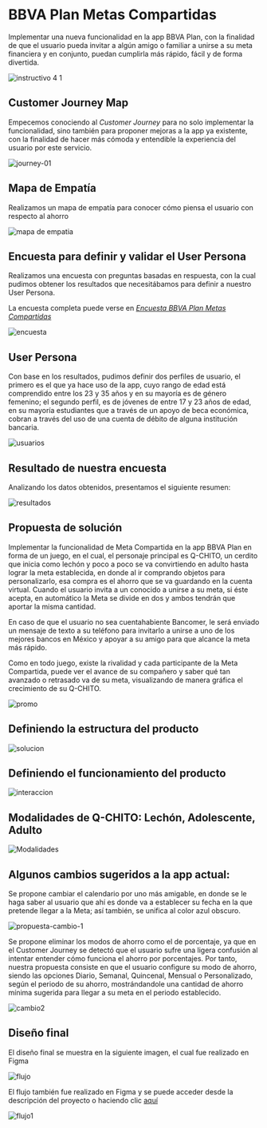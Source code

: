# BBVA Plan Metas Compartidas

Implementar una nueva funcionalidad en la app BBVA Plan, con la finalidad de que el usuario pueda invitar a algún amigo o familiar a unirse a su meta financiera y en conjunto, puedan cumplirla más rápido, fácil y de forma divertida.

![instructivo 4 1](https://user-images.githubusercontent.com/32878468/40335402-0048ded6-5d29-11e8-91d0-33f8a0520bd8.png)

## Customer Journey Map

Empecemos conociendo al _Customer Journey_ para no solo implementar la funcionalidad, sino también para proponer mejoras a la app ya existente, con la finalidad de hacer más cómoda y entendible la experiencia del usuario por este servicio.

![journey-01](https://user-images.githubusercontent.com/32878468/40335637-5a191b46-5d2a-11e8-9ab2-57844a7953db.jpg)

## Mapa de Empatía

Realizamos un mapa de empatía para conocer cómo piensa el usuario con respecto al ahorro

![mapa de empatia](https://user-images.githubusercontent.com/32878468/40356092-b7a37074-5d7d-11e8-957c-287a7ff0664d.jpg)

## Encuesta para definir y validar el User Persona

Realizamos una encuesta con preguntas basadas en respuesta, con la cual pudimos obtener los resultados que necesitábamos para definir a nuestro User Persona.

La encuesta completa puede verse en _[Encuesta BBVA Plan Metas Compartidas](https://goo.gl/forms/L0jNy1lhYq3Jwfl13)_ 

![encuesta](https://user-images.githubusercontent.com/32878468/40343062-a8972bea-5d53-11e8-84f3-1f1497f4c059.png)

## User Persona

Con base en los resultados, pudimos definir dos perfiles de usuario, el primero es el que ya hace uso de la app, cuyo rango de edad está comprendido entre los 23 y 35 años y en su mayoría es de género femenino; el segundo perfil, es de jóvenes de entre 17 y 23 años de edad, en su mayoría estudiantes que a través de un apoyo de beca económica, cobran a través del uso de una cuenta de débito de alguna institución bancaria.

![usuarios](https://user-images.githubusercontent.com/32878468/40336757-3f7365f6-5d31-11e8-8786-a75deb383497.png)

## Resultado de nuestra encuesta

Analizando los datos obtenidos, presentamos el siguiente resumen: 

![resultados](https://user-images.githubusercontent.com/32878468/40355888-2d9c0738-5d7d-11e8-936b-60a35d215343.jpg)

## Propuesta de solución

Implementar la funcionalidad de Meta Compartida en la app BBVA Plan en forma de un juego, en el cual, el personaje principal es Q-CHITO, un cerdito que inicia como lechón y poco a poco se va convirtiendo en adulto hasta lograr la meta establecida, en donde al ir comprando objetos para personalizarlo, esa compra es el ahorro que se va guardando en la cuenta virtual. Cuando el usuario invita a un conocido a unirse a su meta, si éste acepta, en automático la Meta se divide en dos y ambos tendrán que aportar la misma cantidad.

En caso de que el usuario no sea cuentahabiente Bancomer, le será enviado un mensaje de texto a su teléfono para invitarlo a unirse a uno de los mejores bancos en México y apoyar a su amigo para que alcance la meta más rápido.

Como en todo juego, existe la rivalidad y cada participante de la Meta Compartida, puede ver el avance de su compañero y saber qué tan avanzado o retrasado va de su meta, visualizando de manera gráfica el crecimiento de su Q-CHITO.

![promo](https://user-images.githubusercontent.com/32878468/40358088-c6cd161c-5d83-11e8-82a7-49b0f5a78f56.png)

## Definiendo la estructura del producto

![solucion](https://user-images.githubusercontent.com/32878468/40358379-ad6ea162-5d84-11e8-8fce-8f7c261993c1.png)

## Definiendo el funcionamiento del producto

![interaccion](https://user-images.githubusercontent.com/32878468/40358434-d82d3008-5d84-11e8-8526-5e0068e93e11.png)

## Modalidades de Q-CHITO: Lechón, Adolescente, Adulto

![Modalidades](https://user-images.githubusercontent.com/32878468/40359030-e477383e-5d86-11e8-9381-b8bd9fef9979.png)

## Algunos cambios sugeridos a la app actual:

Se propone cambiar el calendario por uno más amigable, en donde se le haga saber al usuario que ahí es donde va a establecer su fecha en la que pretende llegar a la Meta; así también, se unifica al color azul obscuro.

![propuesta-cambio-1](https://user-images.githubusercontent.com/32878468/40360067-705a8bfa-5d8a-11e8-9886-391d49706869.jpg)

Se propone eliminar los modos de ahorro como el de porcentaje, ya que en el Customer Journey se detectó que el usuario sufre una ligera confusión al intentar entender cómo funciona el ahorro por porcentajes. Por tanto, nuestra propuesta consiste en que el usuario configure su modo de ahorro, siendo las opciones Diario, Semanal, Quincenal, Mensual o Personalizado, según el periodo de su ahorro, mostrándandole una cantidad de ahorro mínima sugerida para llegar a su meta en el periodo establecido. 

![cambio2](https://user-images.githubusercontent.com/32878468/40361332-90731bba-5d8e-11e8-8be9-aeecd8b47930.jpg)

## Diseño final

El diseño final se muestra en la siguiente imagen, el cual fue realizado en Figma

![flujo](https://user-images.githubusercontent.com/32878468/40361885-69e119a0-5d90-11e8-997b-de9048f42a1d.png)

El flujo también fue realizado en Figma y se puede acceder desde la descripción del proyecto o haciendo clic [aquí](https://goo.gl/qZYuBg)

![flujo1](https://user-images.githubusercontent.com/32878468/40361931-98df52d0-5d90-11e8-82b6-3e7ec8808077.JPG)
